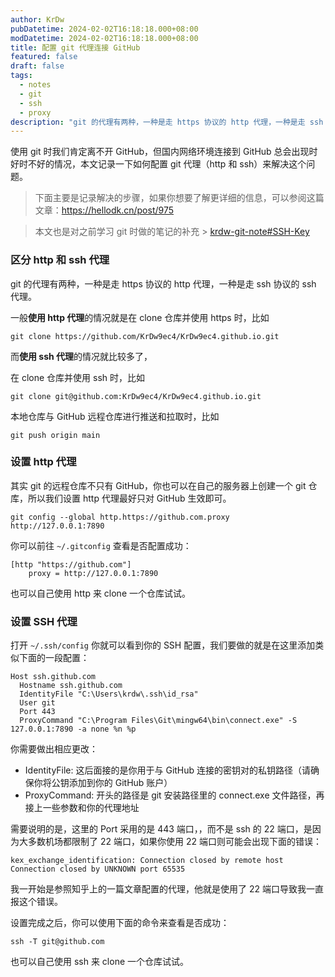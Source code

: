 ```yaml
---
author: KrDw
pubDatetime: 2024-02-02T16:18:18.000+08:00
modDatetime: 2024-02-02T16:18:18.000+08:00
title: 配置 git 代理连接 GitHub
featured: false
draft: false
tags:
  - notes
  - git
  - ssh
  - proxy
description: "git 的代理有两种，一种是走 https 协议的 http 代理，一种是走 ssh 协议的 ssh 代理。"
---
```


使用 git 时我们肯定离不开 GitHub，但国内网络环境连接到 GitHub 总会出现时好时不好的情况，本文记录一下如何配置 git 代理（http 和 ssh）来解决这个问题。

> 下面主要是记录解决的步骤，如果你想要了解更详细的信息，可以参阅这篇文章：https://hellodk.cn/post/975

> 本文也是对之前学习 git 时做的笔记的补充 > [krdw-git-note#SSH-Key](https://blog.krdw.site/posts/krdw-git-note/#SSH-Key)

### 区分 http 和 ssh 代理

git 的代理有两种，一种是走 https 协议的 http 代理，一种是走 ssh 协议的 ssh 代理。

一般**使用 http 代理**的情况就是在 clone 仓库并使用 https 时，比如

```shell
git clone https://github.com/KrDw9ec4/KrDw9ec4.github.io.git
```

而**使用 ssh 代理**的情况就比较多了，

在 clone 仓库并使用 ssh 时，比如

```shell
git clone git@github.com:KrDw9ec4/KrDw9ec4.github.io.git
```

本地仓库与 GitHub 远程仓库进行推送和拉取时，比如

```shell
git push origin main
```

### 设置 http 代理

其实 git 的远程仓库不只有 GitHub，你也可以在自己的服务器上创建一个 git 仓库，所以我们设置 http 代理最好只对 GitHub 生效即可。

```shell
git config --global http.https://github.com.proxy http://127.0.0.1:7890
```

你可以前往 `~/.gitconfig` 查看是否配置成功：

```
[http "https://github.com"]
	proxy = http://127.0.0.1:7890
```

也可以自己使用 http 来 clone 一个仓库试试。

### 设置 SSH 代理

打开 `~/.ssh/config` 你就可以看到你的 SSH 配置，我们要做的就是在这里添加类似下面的一段配置：

```
Host ssh.github.com
  Hostname ssh.github.com
  IdentityFile "C:\Users\krdw\.ssh\id_rsa"
  User git
  Port 443
  ProxyCommand "C:\Program Files\Git\mingw64\bin\connect.exe" -S 127.0.0.1:7890 -a none %n %p
```

你需要做出相应更改：

- IdentityFile: 这后面接的是你用于与 GitHub 连接的密钥对的私钥路径（请确保你将公钥添加到你的 GitHub 账户）
- ProxyCommand: 开头的路径是 git 安装路径里的 connect.exe 文件路径，再接上一些参数和你的代理地址

需要说明的是，这里的 Port 采用的是 443 端口，，而不是 ssh 的 22 端口，是因为大多数机场都限制了 22 端口，如果你使用 22 端口则可能会出现下面的错误：

```
kex_exchange_identification: Connection closed by remote host
Connection closed by UNKNOWN port 65535
```

我一开始是参照知乎上的一篇文章配置的代理，他就是使用了 22 端口导致我一直报这个错误。

设置完成之后，你可以使用下面的命令来查看是否成功：

```shell
ssh -T git@github.com
```

也可以自己使用 ssh 来 clone 一个仓库试试。
